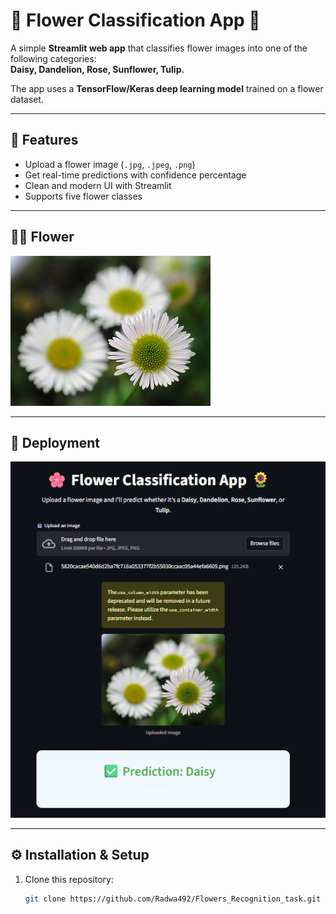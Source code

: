 # 🌸 Flower Classification App 🌻

A simple **Streamlit web app** that classifies flower images into one of the following categories:  
**Daisy, Dandelion, Rose, Sunflower, Tulip.**

The app uses a **TensorFlow/Keras deep learning model** trained on a flower dataset.  

---

## 🚀 Features
- Upload a flower image (`.jpg`, `.jpeg`, `.png`)
- Get real-time predictions with confidence percentage
- Clean and modern UI with Streamlit
- Supports five flower classes

---

## 🌼🌺 Flower 

![Daisy](daisy.png)

---

## 📸 Deployment 

![Deployment](Deployment.png)

---

## ⚙️ Installation & Setup

1. Clone this repository:
   ```bash
   git clone https://github.com/Radwa492/Flowers_Recognition_task.git
   

